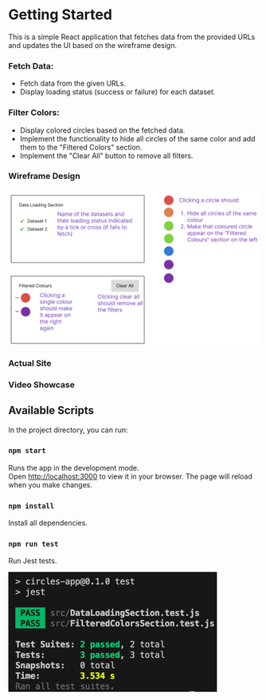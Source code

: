 # Getting Started

This is a simple React application that fetches data from the provided URLs and updates the UI based on the wireframe design.

### Fetch Data:

- Fetch data from the given URLs.
- Display loading status (success or failure) for each dataset.

### Filter Colors:

- Display colored circles based on the fetched data.
- Implement the functionality to hide all circles of the same color and add them to the "Filtered Colors" section.
- Implement the "Clear All" button to remove all filters.

### Wireframe Design
![image](https://github.com/LEO0331/circles-app/blob/main/src/Images/wireframe.png?raw=true)

### Actual Site


### Video Showcase


## Available Scripts

In the project directory, you can run:

### `npm start`

Runs the app in the development mode.\
Open [http://localhost:3000](http://localhost:3000) to view it in your browser.
The page will reload when you make changes.

### `npm install`

Install all dependencies.

### `npm run test`

Run Jest tests.

![image](https://github.com/LEO0331/circles-app/blob/main/src/Images/test.png?raw=true)
